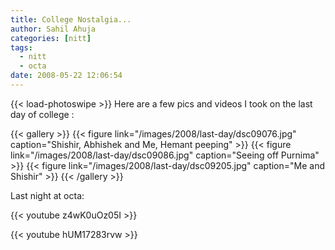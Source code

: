 ```yaml
---
title: College Nostalgia...
author: Sahil Ahuja
categories: [nitt]
tags:
  - nitt
  - octa
date: 2008-05-22 12:06:54
---
```

{{< load-photoswipe >}}
Here are a few pics and videos I took on the last day of college :

<!-- {{< gallery dir="images/2008/last-day/" />}} -->

{{< gallery >}}
{{< figure link="/images/2008/last-day/dsc09076.jpg" caption="Shishir, Abhishek and Me, Hemant peeping" >}}
{{< figure link="/images/2008/last-day/dsc09086.jpg" caption="Seeing off Purnima" >}}
{{< figure link="/images/2008/last-day/dsc09205.jpg" caption="Me and Shishir" >}}
{{< /gallery >}}

Last night at octa:

{{< youtube z4wK0uOz05I >}}

{{< youtube hUM17283rvw >}}
